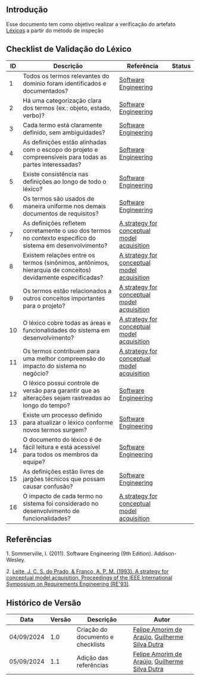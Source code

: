 ## Introdução

Esse documento tem como objetivo realizar a verificação do artefato [Léxicos](../../Modelagem/lexico.md) a partir do método de inspeção

## Checklist de Validação do Léxico

| ID | Descrição | Referência | Status |
|-----|----------|------------|--------|
| 1   | Todos os termos relevantes do domínio foram identificados e documentados?                              | [Software Engineering](#software-engineering) |        |
| 2   | Há uma categorização clara dos termos (ex.: objeto, estado, verbo)?                                     | [Software Engineering](#software-engineering) |        |
| 3   | Cada termo está claramente definido, sem ambiguidades?                                                 | [Software Engineering](#software-engineering) |        |
| 4   | As definições estão alinhadas com o escopo do projeto e compreensíveis para todas as partes interessadas?| [Software Engineering](#software-engineering) |        |
| 5   | Existe consistência nas definições ao longo de todo o léxico?                                           | [Software Engineering](#software-engineering) |        |
| 6   | Os termos são usados de maneira uniforme nos demais documentos de requisitos?                          | [Software Engineering](#software-engineering) |        |
| 7   | As definições refletem corretamente o uso dos termos no contexto específico do sistema em desenvolvimento?| [A strategy for conceptual model acquisition](#requirements-engineering) |        |
| 8   | Existem relações entre os termos (sinônimos, antônimos, hierarquia de conceitos) devidamente especificadas?| [A strategy for conceptual model acquisition](#requirements-engineering) |        |
| 9   | Os termos estão relacionados a outros conceitos importantes para o projeto?                            | [A strategy for conceptual model acquisition](#requirements-engineering) |        |
| 10  | O léxico cobre todas as áreas e funcionalidades do sistema em desenvolvimento?                         | [A strategy for conceptual model acquisition](#requirements-engineering) |        |
| 11  | Os termos contribuem para uma melhor compreensão do impacto do sistema no negócio?                      | [A strategy for conceptual model acquisition](#requirements-engineering) |        |
| 12  | O léxico possui controle de versão para garantir que as alterações sejam rastreadas ao longo do tempo?  | [Software Engineering](#software-engineering) |        |
| 13  | Existe um processo definido para atualizar o léxico conforme novos termos surgem?                      | [Software Engineering](#software-engineering) |        |
| 14  | O documento do léxico é de fácil leitura e está acessível para todos os membros da equipe?              | [Software Engineering](#software-engineering) |        |
| 15  | As definições estão livres de jargões técnicos que possam causar confusão?                              | [Software Engineering](#software-engineering) |        |
| 16  | O impacto de cada termo no sistema foi considerado no desenvolvimento de funcionalidades?               | [A strategy for conceptual model acquisition](#requirements-engineering) |        |

## Referências

<a id="software-engineering">1.</a> Sommerville, I. (2011). Software Engineering (9th Edition). Addison-Wesley.

<a id="requirements-engineering">2.</a> [Leite, J. C. S. do Prado, & Franco, A. P. M. (1993). A strategy for conceptual model acquisition. Proceedings of the IEEE International Symposium on Requirements Engineering (RE'93)](https://ieeexplore.ieee.org/document/324853).

## Histórico de Versão

<center>

| Data | Versão | Descrição | Autor |
| ---- | ------ | --------- | ----- |
| 04/09/2024 | 1.0 | Criação do documento e checklists | [Felipe Amorim de Araújo](https://github.com/lipeaaraujo), [Guilherme Silva Dutra](https://github.com/GuiDutra21) |
| 05/09/2024 | 1.1 | Adição das referências | [Felipe Amorim de Araújo](https://github.com/lipeaaraujo), [Guilherme Silva Dutra](https://github.com/GuiDutra21) |

</center>
